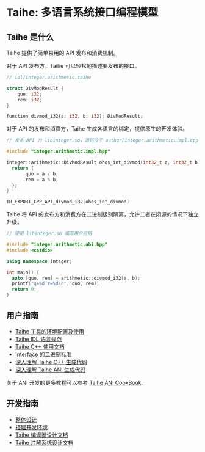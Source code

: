 # Taihe: 多语言系统接口编程模型

## Taihe 是什么

Taihe 提供了简单易用的 API 发布和消费机制。

对于 API 发布方，Taihe 可以轻松地描述要发布的接口。
```rust
// idl/integer.arithmetic.taihe

struct DivModResult {
    quo: i32;
    rem: i32;
}

function divmod_i32(a: i32, b: i32): DivModResult;
```

对于 API 的发布和消费方，Taihe 生成各语言的绑定，提供原生的开发体验。
```cpp
// 发布 API 为 libinteger.so，源码位于 author/integer.arithmetic.impl.cpp

#include "integer.arithmetic.impl.hpp"

integer::arithmetic::DivModResult ohos_int_divmod(int32_t a, int32_t b) {
  return {
      .quo = a / b,
      .rem = a % b,
  };
}

TH_EXPORT_CPP_API_divmod_i32(ohos_int_divmod)
```

Taihe 将 API 的发布方和消费方在二进制级别隔离，允许二者在闭源的情况下独立升级。
```cpp
// 使用 libinteger.so 编写用户应用

#include "integer.arithmetic.abi.hpp"
#include <cstdio>

using namespace integer;

int main() {
  auto [quo, rem] = arithmetic::divmod_i32(a, b);
  printf("q=%d r=%d\n", quo, rem);
  return 0;
}
```

## 用户指南

- [Taihe 工具的环境配置及使用](docs/QuickStart.md)
- [Taihe IDL 语言规范](docs/IdlReference.md)
- [Taihe C++ 使用文档](docs/CppUsageGuide.md)
- [Interface 的二进制标准](docs/InterfaceAbi.md)
- [深入理解 Taihe C++ 生成代码](docs/CppGeneratedCode.md)
- [深入理解 Taihe ANI 生成代码](docs/AniGeneratedCode.md)

关于 ANI 开发的更多教程可以参考 [Taihe ANI CookBook](cookbook/README.md).

## 开发指南

- [整体设计](docs/Architecture.md)
- [搭建开发环境](docs/DevSetup.md)
- [Taihe 编译器设计文档](docs/Compiler.md)
- [Taihe 注解系统设计文档](docs/AttributeSystem.md)
